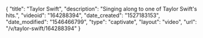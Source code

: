 {
    "title": "Taylor Swift",
    "description": "Singing along to one of Taylor Swift's hits.",
    "videoid": "164288394",
    "date_created": "1527183153",
    "date_modified": "1546466799",
    "type": "captivate",
    "layout": "video",
    "url": "\/v\/taylor-swift\/164288394"
}